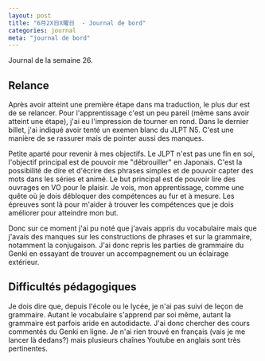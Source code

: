 ```yaml
---
layout: post
title: "6月2X日X曜日  - Journal de bord"
categories: journal
meta: "journal de bord"
---
```


Journal de la semaine 26. 

## Relance

Après avoir atteint une première étape dans ma traduction, le plus dur est de se relancer. Pour l'apprentissage c'est un peu pareil (même sans avoir atteint une étape), j'ai eu l'impression de tourner en rond. Dans le dernier billet, j'ai indiqué avoir tenté un exemen blanc du JLPT N5. C'est une manière de se rassurer mais de pointer aussi des manques.

Petite aparté pour revenir à mes objectifs. Le JLPT n'est pas une fin en soi, l'objectif principal est de pouvoir me "débrouiller" en Japonais. C'est la possibilité de dire et d'écrire des phrases simples et de pouvoir capter des mots dans les séries et animé. Le but principal est de pouvoir lire des ouvrages en VO pour le plaisir. Je vois, mon apprentissage, comme une quête où je dois débloquer des compétences au fur et à mesure. Les épreuves sont là pour m'aider à trouver les compétences que je dois améliorer pour atteindre mon but. 

Donc sur ce moment j'ai pu noté que j'avais appris du vocabulaire mais que j'avais des manques sur les constructions de phrases et sur la grammaire, notamment la conjugaison. J'ai donc repris les parties de grammaire du Genki en essayant de trouver un accompagnement ou un éclairage extérieur. 

## Difficultés pédagogiques

Je dois dire que, depuis l'école ou le lycée, je n'ai pas suivi de leçon de grammaire. Autant le vocabulaire s'apprend par soi même, autant la grammaire est parfois aride en autodidacte. J'ai donc chercher des cours commentés du Genki en ligne. Je n'ai rien trouvé en français (vais je me lancer là dedans?) mais plusieurs chaînes Youtube en anglais sont très pertinentes.
